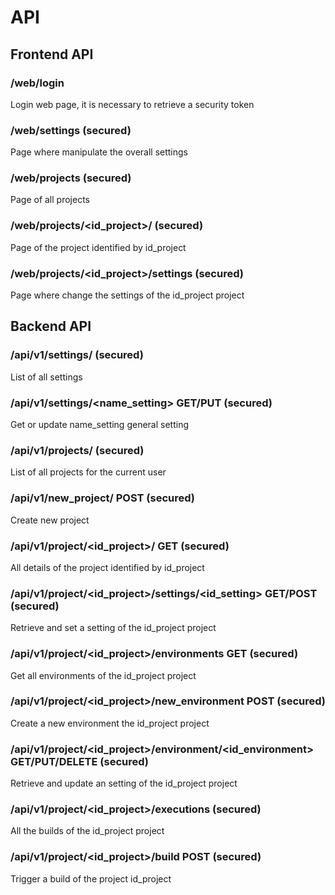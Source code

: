 # API

## Frontend API

### /web/login

Login web page, it is necessary to retrieve a security token 

### /web/settings (secured)

Page where manipulate the overall settings

### /web/projects (secured)

Page of all projects

### /web/projects/<id_project>/ (secured)

Page of the project identified by id_project

### /web/projects/<id_project>/settings (secured)

Page where change the settings of the id_project project



## Backend API


### /api/v1/settings/ (secured)

List of all settings

### /api/v1/settings/<name_setting> GET/PUT (secured)

Get or update name_setting general setting

### /api/v1/projects/ (secured)

List of all projects for the current user

### /api/v1/new_project/<name> POST (secured)

Create new project

### /api/v1/project/<id_project>/ GET (secured)

All details of the project identified by id_project

### /api/v1/project/<id_project>/settings/<id_setting> GET/POST (secured)

Retrieve and set a setting of the id_project project

### /api/v1/project/<id_project>/environments GET (secured)

Get all environments of the id_project project

### /api/v1/project/<id_project>/new_environment POST (secured)

Create a new environment the id_project project

### /api/v1/project/<id_project>/environment/<id_environment> GET/PUT/DELETE (secured)

Retrieve and update an setting of the id_project project

### /api/v1/project/<id_project>/executions (secured)

All the builds of the id_project project

### /api/v1/project/<id_project>/build POST (secured)

Trigger a build of the project id_project
